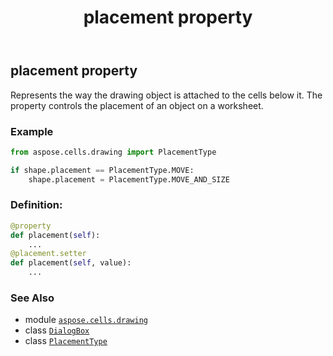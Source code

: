 ﻿---
title: placement property
second_title: Aspose.Cells for Python via .NET API References
description: 
type: docs
weight: 820
url: /aspose.cells.drawing/dialogbox/placement/
is_root: false
---

## placement property


Represents the way the drawing object is attached to the cells below it.
The property controls the placement of an object on a worksheet.

### Example 


```python
from aspose.cells.drawing import PlacementType

if shape.placement == PlacementType.MOVE:
    shape.placement = PlacementType.MOVE_AND_SIZE

```
### Definition:
```python
@property
def placement(self):
    ...
@placement.setter
def placement(self, value):
    ...
```

### See Also
* module [`aspose.cells.drawing`](../../)
* class [`DialogBox`](/cells/python-net/aspose.cells.drawing/dialogbox)
* class [`PlacementType`](/cells/python-net/aspose.cells.drawing/placementtype)
